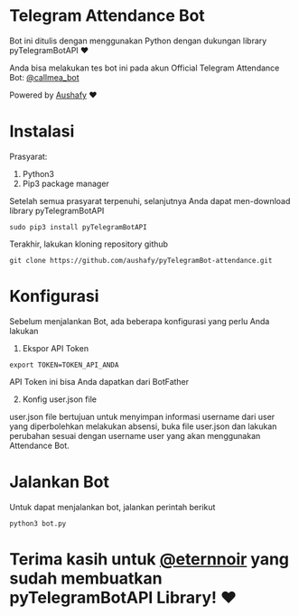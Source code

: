 # Telegram Attendance Bot
Bot ini ditulis dengan menggunakan Python dengan dukungan library pyTelegramBotAPI ❤

Anda bisa melakukan tes bot ini pada akun Official Telegram Attendance Bot:
[@callmea_bot](https://telegram.me/Callmea_bot)

Powered by [Aushafy](https://github.com/aushafy) ❤

# Instalasi

Prasyarat:
1. Python3
2. Pip3 package manager

Setelah semua prasyarat terpenuhi, selanjutnya Anda dapat men-download library pyTelegramBotAPI

```
sudo pip3 install pyTelegramBotAPI
```

Terakhir, lakukan kloning repository github

```
git clone https://github.com/aushafy/pyTelegramBot-attendance.git
```

# Konfigurasi

Sebelum menjalankan Bot, ada beberapa konfigurasi yang perlu Anda lakukan

1. Ekspor API Token

```
export TOKEN=TOKEN_API_ANDA
```
API Token ini bisa Anda dapatkan dari BotFather

2. Konfig user.json file

user.json file bertujuan untuk menyimpan informasi username dari user yang diperbolehkan melakukan absensi, buka file user.json dan lakukan perubahan sesuai dengan username user yang akan menggunakan Attendance Bot.

# Jalankan Bot

Untuk dapat menjalankan bot, jalankan perintah berikut
```
python3 bot.py
```

# Terima kasih untuk [@eternnoir](https://github.com/eternnoir/pyTelegramBotAPI) yang sudah membuatkan pyTelegramBotAPI Library! ❤